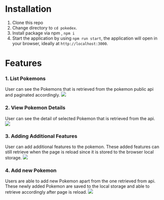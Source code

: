 # Installation
1. Clone this repo 
2. Change directory to `cd pokedex`.
3. Install package via npm , `npm i`
4. Start the application by using `npm run start`, the application will open in your browser, ideally at `http://localhost:3000`.

# Features 
### 1. List Pokemons
User can see the Pokemons that is retrieved from the pokemon public api and paginated accordingly.
![](ReadMe-Asset/paginate.gif)

### 2. View Pokemon Details
User can see the detail of selected Pokemon that is retrieved from the api.  
![](ReadMe-Asset/details.gif)

### 3. Adding Additional Features
User can add additional features to the pokemon. These added features can still retrieve when the page is reload since it is stored to the browser local storage.
![](ReadMe-Asset/add-features.gif)

### 4. Add new Pokemon
Users are able to add new Pokemon apart from the one retrieved from api. 
These newly added Pokemon are saved to the local storage and able to retrieve accordingly after page is reload.
![](ReadMe-Asset/add-pokemon.gif)
